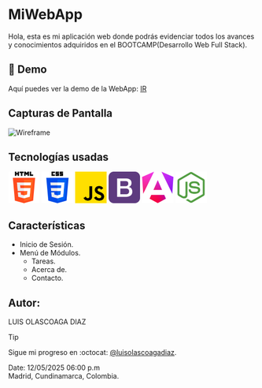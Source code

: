 # MiWebApp

Hola, esta es mi aplicación web donde podrás evidenciar todos los avances y conocimientos adquiridos en el BOOTCAMP(Desarrollo Web Full Stack).

## 🚀 Demo
Aquí puedes ver la demo de la WebApp: [IR](https://luisolascoagadiaz.github.io/bit-1)

## Capturas de Pantalla
![Wireframe](/img/wireframe.png)

## Tecnologías usadas
![HTML5](/public/img/html64x64.png)
![CSS 3](/public/img/css64x64.png)
![JavaScript](/public/img/js64X64.png)
![BOOTSTRAP 5](/public/img/bootstrap64x64.png)
![ANGULAR](/public/img/angular64x64.png)
![NODE](/public/img/node64x64.png)

## Características
* Inicio de Sesión.
* Menú de Módulos.
  - Tareas.
  - Acerca de.
  - Contacto.

## Autor:
LUIS OLASCOAGA DIAZ

> [!TIP]
> Sigue mi progreso en :octocat: [@luisolascoagadiaz](https://www.github.com/luisolascoagadiaz).

Date: 12/05/2025 06:00 p.m  
Madrid, Cundinamarca, Colombia.